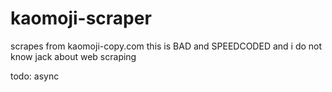 # kaomoji-scraper
scrapes from kaomoji-copy.com
this is BAD and SPEEDCODED and i do not know jack about web scraping

todo: async
